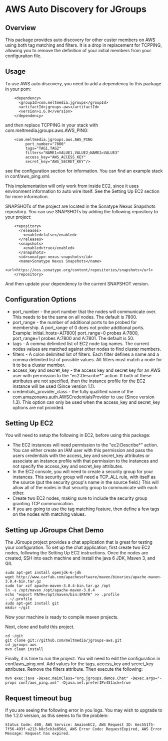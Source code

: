 AWS Auto Discovery for JGroups
==============================
Overview
--------
This package provides auto discovery for other custer members on AWS using both tag matching and filters.  It is
a drop in replacement for TCPPING, allowing you to remove the definition of your initial members from your configuraiton
file.

Usage
-----
To use AWS auto discovery, you need to add a dependency to this package in your pom:

```
    <dependency>
      <groupId>com.meltmedia.jgroups</groupId>
      <artifactId>jgroups-aws</artifactId>
      <version>1.6.0</version>
    </dependency>
```

and then replace TCPPING in your stack with com.meltmedia.jgroups.aws.AWS_PING:

```
    <com.meltmedia.jgroups.aws.AWS_PING
         port_number="7800"
         tags="TAG1,TAG2"
         filters="NAME1=VALUE1,VALUE2;NAME2=VALUE3"
         access_key="AWS_ACCESS_KEY"
         secret_key="AWS_SECRET_KEY"/>
```

see the configuration section for information.  You can find an example stack in conf/aws_ping.xml.

This implementation will only work from inside EC2, since it uses environment information to auto wire itself.  See the
Setting Up EC2 section for more information.

SNAPSHOTs of the project are located in the Sonatype Nexus Snapshots repository.  You can use SNAPSHOTs by adding the following repository to your project:

```
    <repository>
      <releases>
        <enabled>false</enabled>
      </releases>
      <snapshots>
        <enabled>true</enabled>
      </snapshots>
      <id>sonatype-nexus-snapshots</id>
      <name>Sonatype Nexus Snapshots</name>
      <url>https://oss.sonatype.org/content/repositories/snapshots</url>
    </repository>
```

And then update your dependency to the current SNAPSHOT version.

Configuration Options
---------------------
* port_number - the port number that the nodes will communicate over.  This needs to be the same on all nodes.  The default is 7800.
* port_range - the number of additional ports to be probed for membership. A port_range of 0 does not probe additional ports. Example: initial_hosts=A[7800] port_range=0 probes A:7800, port_range=1 probes A:7800 and A:7801.  The default is 50.
* tags - A comma delimited list of EC2 node tag names.  The current nodes values are matched against other nodes to find
cluster members.
* filters - A colon delimited list of filters.  Each filter defines a name and a comma delimited list of possible values.
All filters must match a node for it to be a cluster member.
* access_key and secret_key - the access key and secret key for an AWS user with permission to the "ec2:Describe*" action.  If both
of these attributes are not specified, then the instance profile for the EC2 instance will be used (Since version 1.1).
* credentials_provider_class - the fully qualified name of the com.amazonaws.auth.AWSCredentialsProvider to use (Since version 1.3).  This option can
only be used when the access_key and secret_key options are not provided.

Setting Up EC2
--------------
You will need to setup the following in EC2, before using this package:
* The EC2 instances will need permission to the "ec2:Describe*" action.  You can either create an IAM user with this permission
and pass the users credentials with the access_key and secret_key attributes or associate an instance profile with that permission
to the instances and not specify the access_key and secret_key attributes.
* In the EC2 console, you will need to create a security group for your instances.  This security group will need a TCP_ALL rule,
with itself as the source (put the security group's name in the source field.)  This will allow all of the nodes in that security
group to communicate with each other.
* Create two EC2 nodes, making sure to include the security group granting TCP communication.
* If you are going to use the tag matching feature, then define a few tags on the nodes with matching values.

Setting up JGroups Chat Demo
----------------------------
The JGroups project provides a chat application that is great for testing your configuration.  To set up the chat application,
first create two EC2 nodes, following the Setting Up EC2 instructions.  Once the nodes are created, SSH into each machine and
install the java 6 JDK, Maven 3, and Git.

```
sudo apt-get install openjdk-6-jdk
wget http://www.carfab.com/apachesoftware/maven/binaries/apache-maven-3.0.4-bin.tar.gz
sudo tar xzf apache-maven-3.0.4-bin.tar.gz /opt
ln -s /opt/maven /opt/apache-maven-3.0.4
echo "export PATH=/opt/maven/bin:$PATH" >> .profile
. ~/.profile
sudo apt-get install git
mkdir ~/git
```

Now your machine is ready to compile maven projects.

Next, clone and build this project.

```
cd ~/git
git clone git://github.com/meltmedia/jgroups-aws.git
cd jgroups-aws
mvn clean install
```

Finally, it is time to run the project.  You will need to edit the configuration in conf/aws_ping.xml.  Add values for the
tags, access_key and secret_key attributes.  Remove the filters attribute.  Then execute the following:

```
mvn exec:java -Dexec.mainClass="org.jgroups.demos.Chat" -Dexec.args="-props conf/aws_ping.xml" -Djava.net.preferIPv4Stack=true
```

Request timeout bug
-------------------
If you are seeing the following error in you logs. You may wish to upgrade to the 1.2.0 version, as this seems to fix the problem:

```
Status Code: 400, AWS Service: AmazonEC2, AWS Request ID: 6ec551f5-7f56-493f-a213-b8c5cb3e856d, AWS Error Code: RequestExpired, AWS Error Message: Request has expired.
```

